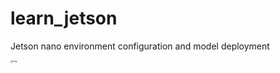 # learn_jetson
<div id="top"></div>



Jetson nano environment configuration and model deployment

<img src="https://gitee.com/yin-qiyu/picbed/raw/master/img/jetson-nano-dev-kit-top-r6-HR-B01.png" alt="img" style="zoom:25%;" />
